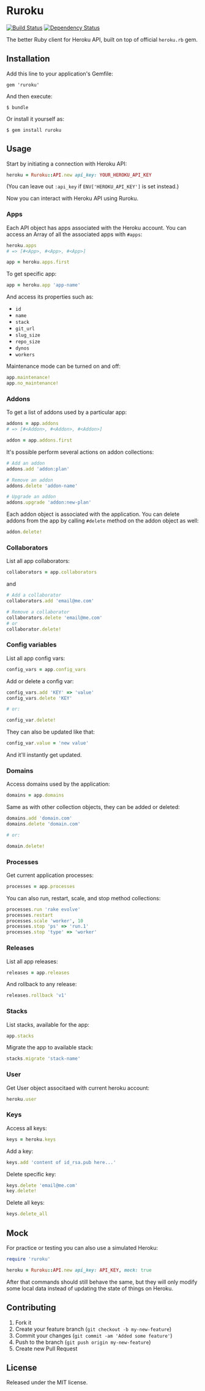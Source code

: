 # Ruroku
[![Build Status](https://secure.travis-ci.org/goshakkk/ruroku.png)](http://travis-ci.org/goshakkk/ruroku)
[![Dependency Status](https://gemnasium.com/goshakkk/ruroku.png?travis)](https://gemnasium.com/goshakkk/ruroku)

The better Ruby client for Heroku API, built on top of official
`heroku.rb` gem.

## Installation

Add this line to your application's Gemfile:

    gem 'ruroku'

And then execute:

    $ bundle

Or install it yourself as:

    $ gem install ruroku

## Usage

Start by initiating a connection with Heroku API:

```ruby
heroku = Ruroku::API.new api_key: YOUR_HEROKU_API_KEY
```

(You can leave out `:api_key` if `ENV['HEROKU_API_KEY']` is set
instead.)

Now you can interact with Heroku API using Ruroku.

### Apps

Each API object has apps associated with the Heroku account. You can
access an Array of all the associated apps with `#apps`:

```ruby
heroku.apps
# => [#<App>, #<App>, #<App>]

app = heroku.apps.first
```

To get specific app:

```ruby
app = heroku.app 'app-name'
```

And access its properties such as:

* `id`
* `name`
* `stack`
* `git_url`
* `slug_size`
* `repo_size`
* `dynos`
* `workers`

Maintenance mode can be turned on and off:

```ruby
app.maintenance!
app.no_maintenance!
```

### Addons

To get a list of addons used by a particular app:

```ruby
addons = app.addons
# => [#<Addon>, #<Addon>, #<Addon>]

addon = app.addons.first
```

It's possible perform several actions on addon collections:

```ruby
# Add an addon
addons.add 'addon:plan'

# Remove an addon
addons.delete 'addon-name'

# Upgrade an addon
addons.upgrade 'addon:new-plan'
```

Each addon object is associated with the application. You can delete
addons from the app by calling `#delete` method on the addon object as
well:

```ruby
addon.delete!
```

### Collaborators

List all app collaborators:

```ruby
collaborators = app.collaborators
```

and

```ruby
# Add a collaborator
collaborators.add 'email@me.com'

# Remove a collaborator
collaborators.delete 'email@me.com'
# or
collaborator.delete!
```

### Config variables

List all app config vars:

```ruby
config_vars = app.config_vars
```

Add or delete a config var:

```ruby
config_vars.add 'KEY' => 'value'
config_vars.delete 'KEY'

# or:

config_var.delete!
```

They can also be updated like that:

```ruby
config_var.value = 'new value'
```

And it'll instantly get updated.

### Domains

Access domains used by the application:

```ruby
domains = app.domains
```

Same as with other collection objects, they can be added or deleted:

```ruby
domains.add 'domain.com'
domains.delete 'domain.com'

# or:

domain.delete!
```

### Processes

Get current application processes:

```ruby
processes = app.processes
```

You can also run, restart, scale, and stop method collections:

```ruby
processes.run 'rake evolve'
processes.restart
processes.scale 'worker', 10
processes.stop 'ps' => 'run.1'
processes.stop 'type' => 'worker'
```

### Releases

List all app releases:

```ruby
releases = app.releases
```

And rollback to any release:

```ruby
releases.rollback 'v1'
```

### Stacks

List stacks, available for the app:

```ruby
app.stacks
```

Migrate the app to available stack:

```ruby
stacks.migrate 'stack-name'
```

### User

Get User object associtaed with current heroku account:

```ruby
heroku.user
```

### Keys

Access all keys:

```ruby
keys = heroku.keys
```

Add a key:

```ruby
keys.add 'content of id_rsa.pub here...'
```

Delete specific key:

```ruby
keys.delete 'email@me.com'
key.delete!
```

Delete all keys:

```ruby
keys.delete_all
```

## Mock

For practice or testing you can also use a simulated Heroku:

```ruby
require 'ruroku'

heroku = Ruroku::API.new api_key: API_KEY, mock: true
```

After that commands should still behave the same, but they will only modify some local data instead of updating the state of things on Heroku.

## Contributing

1. Fork it
2. Create your feature branch (`git checkout -b my-new-feature`)
3. Commit your changes (`git commit -am 'Added some feature'`)
4. Push to the branch (`git push origin my-new-feature`)
5. Create new Pull Request

## License

Released under the MIT license.
